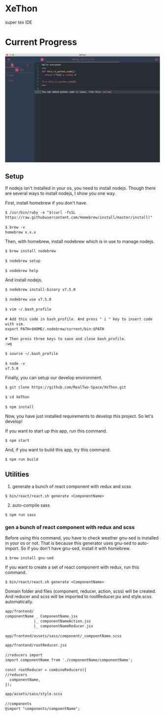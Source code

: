 # XeThon

super tex IDE

# Current Progress
![current progress](./for_readme/current_view.png)

## Setup
If nodejs isn't installed in your os, you need to install nodejs. Though there are several ways to install nodejs, I show you one way.

First, install homebrew if you don't have.
```
$ /usr/bin/ruby -e "$(curl -fsSL https://raw.githubusercontent.com/Homebrew/install/master/install)"

$ brew -v
homebrew x.x.x
```

Then, with homebrew, install nodebrew which is in use to manage nodejs.
```
$ brew install nodebrew

$ nodebrew setup

$ nodebrew help
```

And install nodejs.
```
$ nodebrew install-binary v7.5.0

$ nodebrew use v7.5.0

$ vim ~/.bash_profile

# Add this code in bash_profile. And press " i " key to insert code with vim.
export PATH=$HOME/.nodebrew/current/bin:$PATH

# Then press three keys to save and close bash_profile.
:wq

$ source ~/.bash_profile

$ node -v
v7.5.0
```

Finally, you can setup our develop environment.
```
$ git clone https://github.com/RealTwo-Space/XeThon.git

$ cd XeThon

$ npm install
```

Now, you have just installed requirements to develop this project. So let's develop!

If you want to start up this app, run this command.
```
$ npm start
```

And, if you want to build this app, try this command.
```
$ npm run build
```

## Utilities

1. generate a bunch of react component with redux and scss
```
$ bin/react/react.sh generate <ComponentName>
```

2. auto-compile sass
```
$ npm run sass
```

### gen a bunch of react component with redux and scss
Before using this command, you have to check weather gnu-sed is installed in your os or not. That is because this generator uses gnu-sed to auto-import. So if you don't have gnu-sed, install it with homebrew.
```
$ brew install gnu-sed
```

If you want to create a set of react component with redux, run this command.
```
$ bin/react/react.sh generate <ComponentName>
```
Domain folder and files (component, reducer, action, scss) will be created. And reducer and scss will be imported to rootReducer.jsx and style.scss automatically.

```
app/frontend/
componentName _ ComponentName.jsx
             |_ componentNameAction.jsx
             |_ componentNameReducer.jsx

app/frontend/assets/sass/component/_compoentName.scss
```
```
app/frontend/rootReducer.jsx

//reducers import
import componentName from './componentName/componentName';

const rootReducer = combineReducers({
//reducers
  componentName,
});
```
```
app/assets/sass/style.scss

//components
@import "components/compoentName";
```

